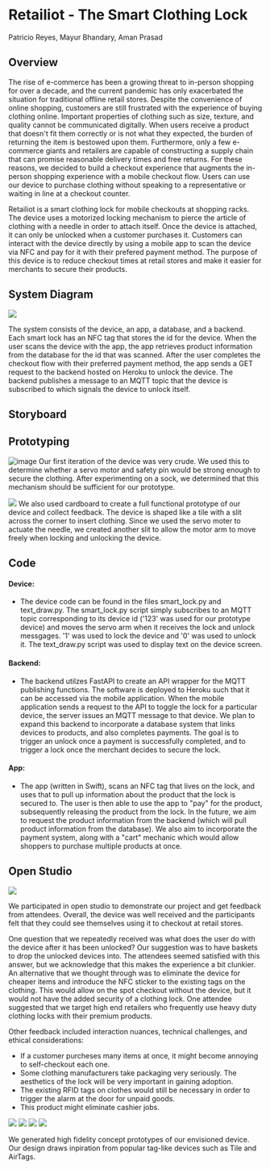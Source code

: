 # Retailiot - The Smart Clothing Lock
Patricio Reyes, Mayur Bhandary, Aman Prasad
## Overview
The rise of e-commerce has been a growing threat to in-person shopping for over a decade, and the current pandemic has only exacerbated the situation for traditional offline retail stores. Despite the convenience of online shopping, customers are still frustrated with the experience of buying clothing online. Important properties of clothing such as size, texture, and quality cannot be communicated digitally. When users receive a product that doesn't fit them correctly or is not what they expected, the burden of returning the item is bestowed upon them. Furthermore, only a few e-commerce giants and retailers are capable of constructing a supply chain that can promise reasonable delivery times and free returns. For these reasons, we decided to build a checkout experience that augments the in-person shopping experience with a mobile checkout flow. Users can use our device to purchase clothing without speaking to a representative or waiting in line at a checkout counter.  

Retailiot is a smart clothing lock for mobile checkouts at shopping racks. The device uses a motorized locking mechanism to pierce the article of clothing with a needle in order to attach itself. Once the device is attached, it can only be unlocked when a customer purchases it. Customers can interact with the device directly by using a mobile app to scan the device via NFC and pay for it with their prefered payment method. The purpose of this device is to reduce checkout times at retail stores and make it easier for merchants to secure their products.  

## System Diagram
<img src="./images/diagram.jpg">

The system consists of the device, an app, a database, and a backend. Each smart lock has an NFC tag that stores the id for the device. When the user scans the device with the app, the app retrieves product information from the database for the id that was scanned. After the user completes the checkout flow with their preferred payment method, the app sends a GET request to the backend hosted on Heroku to unlock the device. The backend publishes a message to an MQTT topic that the device is subscribed to which signals the device to unlock itself. 

## Storyboard

## Prototyping

![image](https://user-images.githubusercontent.com/29494260/145903745-2df20ec6-af7e-4dc6-9c03-055805cfb184.png)
Our first iteration of the device was very crude. We used this to determine whether a servo motor and safety pin would be strong enough to secure the clothing. After experimenting on a sock, we determined that this mechanism should be sufficient for our prototype.  

<img src="./images/prototype.gif">
We also used cardboard to create a full functional prototype of our device and collect feedback. The device is shaped like a tile with a slit across the corner to insert clothing. Since we used the servo moter to actuate the needle, we created another slit to allow the motor arm to move freely when locking and unlocking the device. 


## Code

#### Device:
- The device code can be found in the files smart_lock.py and text_draw.py. The smart_lock.py script simply subscribes to an MQTT topic corresponding to its device id ('123' was used for our prototype device) and moves the servo arm when it receives the lock and unlock messgages. '1' was used to lock the device and '0' was used to unlock it. The text_draw.py script was used to display text on the device screen. 

#### Backend:
- The backend utilzes FastAPI to create an API wrapper for the MQTT publishing functions. The software is deployed to Heroku such that it can be accessed via the mobile application. When the mobile application sends a request to the API to toggle the lock for a particular device, the server issues an MQTT message to that device. We plan to expand this backend to incorporate a database system that links devices to products, and also completes payments. The goal is to trigger an unlock once a payment is successfully completed, and to trigger a lock once the merchant decides to secure the lock.

#### App:
- The app (written in Swift), scans an NFC tag that lives on the lock, and uses that to pull up information about the product that the lock is secured to. The user is then able to use the app to "pay" for the product, subsequently releasing the product from the lock. In the future, we aim to request the product information from the backend (which will pull product information from the database). We also aim to incorporate the payment system, along with a "cart" mechanic which would allow shoppers to purchase multiple products at once.

## Open Studio 
<img src="./images/open_studio.jpg">

We participated in open studio to demonstrate our project and get feedback from attendees. Overall, the device was well received and the participants felt that they could see themselves using it to checkout at retail stores. 

One question that we repeatedly received was what does the user do with the device after it has been unlocked? Our suggestion was to have baskets to drop the unlocked devices into. The attendees seemed satisfied with this answer, but we acknowledge that this makes the experience a bit clunkier. An alternative that we thought through was to eliminate the device for cheaper items and introduce the NFC sticker to the existing tags on the clothing. This would allow on the spot checkout without the device, but it would not have the added security of a clothing lock. One attendee suggested that we target high end retailers who frequently use heavy duty clothing locks with their premium products. 

Other feedback included interaction nuances, technical challenges, and ethical considerations:
- If a customer purcheses many items at once, it might become annoying to self-checkout each one. 
- Some clothing manufacturers take packaging very seriously. The aesthetics of the lock will be very important in gaining adoption. 
- The existing RFID tags on clothes would still be necessary in order to trigger the alarm at the door for unpaid goods. 
- This product might eliminate cashier jobs. 

<img src="./images/render1.png">
<img src="./images/render2.png">
<img src="./images/poster1.png">
<img src="./images/poster2.png">

We generated high fidelity concept prototypes of our envisioned device. Our design draws inpiration from popular tag-like devices such as Tile and AirTags.   


